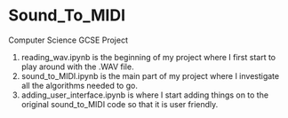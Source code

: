 # Sound_To_MIDI
Computer Science GCSE Project

1. reading_wav.ipynb is the beginning of my project where I first start to play around with the .WAV file.
2. sound_to_MIDI.ipynb is the main part of my project where I investigate all the algorithms needed to go.
3. adding_user_interface.ipynb is where I start adding things on to the original sound_to_MIDI code so that it is user friendly.